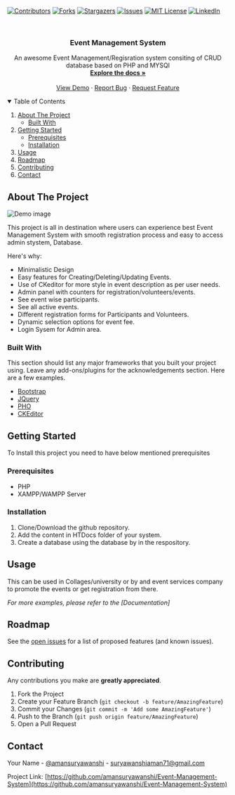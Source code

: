 [![Contributors][contributors-shield]][contributors-url]
[![Forks][forks-shield]][forks-url]
[![Stargazers][stars-shield]][stars-url]
[![Issues][issues-shield]][issues-url]
[![MIT License][license-shield]][license-url]
[![LinkedIn][linkedin-shield]][linkedin-url]



<!-- PROJECT LOGO -->
<br />
<p align="center">


  <h3 align="center">Event Management System</h3>

  <p align="center">
    An awesome Event Management/Regisration system consiting of CRUD database based on PHP and MYSQl
    <br />
    <a href="https://github.com/amansuryawanshi/Event-Management-System"><strong>Explore the docs »</strong></a>
    <br />
    <br />
    <a href="https://github.com/amansuryawanshi/Event-Management-System">View Demo</a>
    ·
    <a href="https://github.com/amansuryawanshi/Event-Management-System/issues">Report Bug</a>
    ·
    <a href="https://github.com/amansuryawanshi/Event-Management-System/issues">Request Feature</a>
  </p>
</p>



<!-- TABLE OF CONTENTS -->
<details open="open">
  <summary>Table of Contents</summary>
  <ol>
    <li>
      <a href="#about-the-project">About The Project</a>
      <ul>
        <li><a href="#built-with">Built With</a></li>
      </ul>
    </li>
    <li>
      <a href="#getting-started">Getting Started</a>
      <ul>
        <li><a href="#prerequisites">Prerequisites</a></li>
        <li><a href="#installation">Installation</a></li>
      </ul>
    </li>
    <li><a href="#usage">Usage</a></li>
    <li><a href="#roadmap">Roadmap</a></li>
    <li><a href="#contributing">Contributing</a></li>
    <li><a href="#contact">Contact</a></li>

  </ol>
</details>



<!-- ABOUT THE PROJECT -->
## About The Project

![Demo image](https://user-images.githubusercontent.com/52121580/118389521-f9835880-b647-11eb-9d5c-49ad1db5151d.png)

This project is all in destination where users can experience best Event Management System with smooth registration process and easy to access admin stystem, Database.

Here's why:
* Minimalistic Design
* Easy features for Creating/Deleting/Updating Events. 
* Use of CKeditor for more style in event description as per user needs.
* Admin panel with counters for registration/volunteers/events.
* See event wise participants.
* See all active events.
* Different registration forms for Participants and Volunteers.
* Dynamic selection options for event fee.
* Login Sysem for Admin area.


### Built With

This section should list any major frameworks that you built your project using. Leave any add-ons/plugins for the acknowledgements section. Here are a few examples.
* [Bootstrap](https://getbootstrap.com)
* [JQuery](https://jquery.com)
* [PHO](https://php.org)
* [CKEditor](https://ckeditor.com)



<!-- GETTING STARTED -->
## Getting Started

To Install this project you need to have below mentioned prerequisites
### Prerequisites

* PHP
* XAMPP/WAMPP Server

### Installation
1. Clone/Download the github repository.
2. Add the content in HTDocs folder of your system.
3. Create a database using the database by in the respository.


<!-- USAGE EXAMPLES -->
## Usage

This can be used in Collages/university or by and event services company to promote the events or get registration from there.

_For more examples, please refer to the [Documentation]_



<!-- ROADMAP -->
## Roadmap

See the [open issues](https://github.com/amansuryawanshi/Event-Management-System/issues) for a list of proposed features (and known issues).



<!-- CONTRIBUTING -->
## Contributing

Any contributions you make are **greatly appreciated**.

1. Fork the Project
2. Create your Feature Branch (`git checkout -b feature/AmazingFeature`)
3. Commit your Changes (`git commit -m 'Add some AmazingFeature'`)
4. Push to the Branch (`git push origin feature/AmazingFeature`)
5. Open a Pull Request







<!-- CONTACT -->
## Contact

Your Name - [@amansuryawanshi](https://twitter.com/amansuryaoneshi) - suryawanshiaman71@gmail.com

Project Link: [https://github.com/amansuryawanshi/Event-Management-System](https://github.com/amansuryawanshi/Event-Management-System)








<!-- MARKDOWN LINKS & IMAGES -->
<!-- https://www.markdownguide.org/basic-syntax/#reference-style-links -->
[contributors-shield]: https://img.shields.io/github/contributors/amansuryawanshi/Event-Management-System.svg?style=for-the-badge
[contributors-url]: https://github.com/amansuryawanshi/Event-Management-System/graphs/contributors
[forks-shield]: https://img.shields.io/github/forks/amansuryawanshi/Event-Management-System.svg?style=for-the-badge
[forks-url]: https://github.com/amansuryawanshi/Event-Management-System/network/members
[stars-shield]: https://img.shields.io/github/stars/amansuryawanshi/Event-Management-System.svg?style=for-the-badge
[stars-url]: https://github.comamansuryawanshi/Event-Management-System/stargazers
[issues-shield]: https://img.shields.io/github/issues/amansuryawanshi/Event-Management-System.svg?style=for-the-badge
[issues-url]: https://github.com/amansuryawanshi/Event-Management-System/issues
[license-shield]: https://img.shields.io/github/license/amansuryawanshi/Event-Management-System.svg?style=for-the-badge
[license-url]: https://github.com/amansuryawanshi/Event-Management-System/blob/master/LICENSE.txt
[linkedin-shield]: https://img.shields.io/badge/-LinkedIn-black.svg?style=for-the-badge&logo=linkedin&colorB=555
[linkedin-url]: https://linkedin.com/in/aman-suryawanshi
[product-screenshot]: images/screenshot.png
